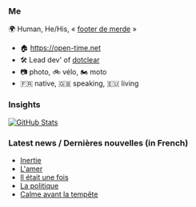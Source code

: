 ### Me

🌍 Human, He/His, « [footer de merde](https://open-time.net/post/2013/07/17/La-veritable-histoire-du-Footer-de-merde-) » 
* 🏠 https://open-time.net 
* 🛠️ Lead dev' of [dotclear](https://git.dotclear.org/dev/dotclear)
* 📷 photo, 🚲 vélo, 🏍️ moto 
* 🇫🇷 native, 🇬🇧 speaking, 🇪🇺 living

### Insights

[![GitHub Stats](https://github-readme-stats-sigma-five.vercel.app/api?username=franck-paul)](https://github.com/franck-paul)

### Latest news / Dernières nouvelles (in French)

<!-- BLOG-POST-LIST:START -->
- [Inertie](https://open-time.net/post/2024/09/12/Inertie)
- [L&#39;amer](https://open-time.net/post/2024/09/11/L-amer)
- [Il était une fois](https://open-time.net/post/2024/09/10/Il-etait-une-fois)
- [La politique](https://open-time.net/post/2024/09/09/La-politique)
- [Calme avant la tempête](https://open-time.net/post/2024/09/08/Calme-avant-la-tempete)
<!-- BLOG-POST-LIST:END -->
